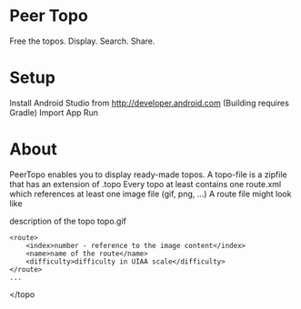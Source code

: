Peer Topo
=========

Free the topos.
Display. Search. Share.

Setup
=====

Install Android Studio from http://developer.android.com
(Building requires Gradle)
Import App
Run

About
=====
PeerTopo enables you to display ready-made topos. A topo-file is a zipfile that has an extension of .topo
Every topo at least contains one route.xml which references at least one image file (gif, png, ...)
A route file might look like


<?xml version="1.0" encoding="UTF-8" standalone="yes"?>
<topo version="1.0">
    <description>description of the topo</description>
    <image><name>topo.gif</name></image>

    <route>
        <index>number - reference to the image content</index>
        <name>name of the route</name>
        <difficulty>difficulty in UIAA scale</difficulty>
    </route>
    ...
</topo